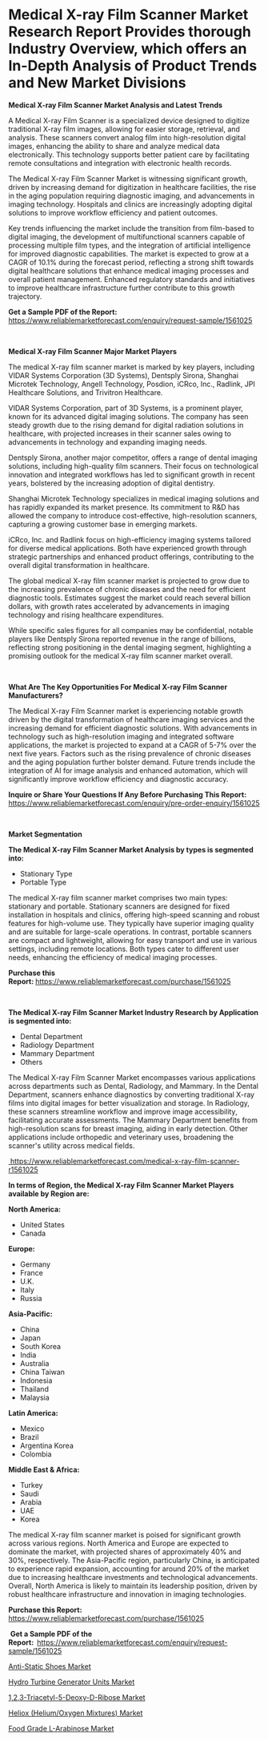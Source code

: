 <p><h1>Medical X-ray Film Scanner Market Research Report Provides thorough Industry Overview, which offers an In-Depth Analysis of Product Trends and New Market Divisions</h1></p><p><strong>Medical X-ray Film Scanner Market Analysis and Latest Trends</strong></p>
<p><p>A Medical X-ray Film Scanner is a specialized device designed to digitize traditional X-ray film images, allowing for easier storage, retrieval, and analysis. These scanners convert analog film into high-resolution digital images, enhancing the ability to share and analyze medical data electronically. This technology supports better patient care by facilitating remote consultations and integration with electronic health records.</p><p>The Medical X-ray Film Scanner Market is witnessing significant growth, driven by increasing demand for digitization in healthcare facilities, the rise in the aging population requiring diagnostic imaging, and advancements in imaging technology. Hospitals and clinics are increasingly adopting digital solutions to improve workflow efficiency and patient outcomes.</p><p>Key trends influencing the market include the transition from film-based to digital imaging, the development of multifunctional scanners capable of processing multiple film types, and the integration of artificial intelligence for improved diagnostic capabilities. The market is expected to grow at a CAGR of 10.1% during the forecast period, reflecting a strong shift towards digital healthcare solutions that enhance medical imaging processes and overall patient management. Enhanced regulatory standards and initiatives to improve healthcare infrastructure further contribute to this growth trajectory.</p></p>
<p><strong>Get a Sample PDF of the Report:&nbsp;</strong> <a href="https://www.reliablemarketforecast.com/enquiry/request-sample/1561025?utm_campaign=1080&utm_medium=2&utm_source=Github&utm_content=ia&utm_term=23032025&utm_id=medical-x-ray-film-scanner">https://www.reliablemarketforecast.com/enquiry/request-sample/1561025</a></p>
<p>&nbsp;</p>
<p><strong>Medical X-ray Film Scanner Major Market Players</strong></p>
<p><p>The medical X-ray film scanner market is marked by key players, including VIDAR Systems Corporation (3D Systems), Dentsply Sirona, Shanghai Microtek Technology, Angell Technology, Posdion, iCRco, Inc., Radlink, JPI Healthcare Solutions, and Trivitron Healthcare. </p><p>VIDAR Systems Corporation, part of 3D Systems, is a prominent player, known for its advanced digital imaging solutions. The company has seen steady growth due to the rising demand for digital radiation solutions in healthcare, with projected increases in their scanner sales owing to advancements in technology and expanding imaging needs.</p><p>Dentsply Sirona, another major competitor, offers a range of dental imaging solutions, including high-quality film scanners. Their focus on technological innovation and integrated workflows has led to significant growth in recent years, bolstered by the increasing adoption of digital dentistry.</p><p>Shanghai Microtek Technology specializes in medical imaging solutions and has rapidly expanded its market presence. Its commitment to R&D has allowed the company to introduce cost-effective, high-resolution scanners, capturing a growing customer base in emerging markets.</p><p>iCRco, Inc. and Radlink focus on high-efficiency imaging systems tailored for diverse medical applications. Both have experienced growth through strategic partnerships and enhanced product offerings, contributing to the overall digital transformation in healthcare.</p><p>The global medical X-ray film scanner market is projected to grow due to the increasing prevalence of chronic diseases and the need for efficient diagnostic tools. Estimates suggest the market could reach several billion dollars, with growth rates accelerated by advancements in imaging technology and rising healthcare expenditures.</p><p>While specific sales figures for all companies may be confidential, notable players like Dentsply Sirona reported revenue in the range of billions, reflecting strong positioning in the dental imaging segment, highlighting a promising outlook for the medical X-ray film scanner market overall.</p></p>
<p>&nbsp;</p>
<p><strong>What Are The Key Opportunities For Medical X-ray Film Scanner Manufacturers?</strong></p>
<p><p>The Medical X-ray Film Scanner market is experiencing notable growth driven by the digital transformation of healthcare imaging services and the increasing demand for efficient diagnostic solutions. With advancements in technology such as high-resolution imaging and integrated software applications, the market is projected to expand at a CAGR of 5-7% over the next five years. Factors such as the rising prevalence of chronic diseases and the aging population further bolster demand. Future trends include the integration of AI for image analysis and enhanced automation, which will significantly improve workflow efficiency and diagnostic accuracy.</p></p>
<p><strong>Inquire or Share Your Questions If Any Before Purchasing This Report:</strong> <a href="https://www.reliablemarketforecast.com/enquiry/pre-order-enquiry/1561025?utm_campaign=1080&utm_medium=2&utm_source=Github&utm_content=ia&utm_term=23032025&utm_id=medical-x-ray-film-scanner">https://www.reliablemarketforecast.com/enquiry/pre-order-enquiry/1561025</a></p>
<p>&nbsp;</p>
<p><strong>Market Segmentation</strong></p>
<p><strong>The Medical X-ray Film Scanner Market Analysis by types is segmented into:</strong></p>
<p><ul><li>Stationary Type</li><li>Portable Type</li></ul></p>
<p><p>The medical X-ray film scanner market comprises two main types: stationary and portable. Stationary scanners are designed for fixed installation in hospitals and clinics, offering high-speed scanning and robust features for high-volume use. They typically have superior imaging quality and are suitable for large-scale operations. In contrast, portable scanners are compact and lightweight, allowing for easy transport and use in various settings, including remote locations. Both types cater to different user needs, enhancing the efficiency of medical imaging processes.</p></p>
<p><strong>Purchase this Report:&nbsp;</strong><a href="https://www.reliablemarketforecast.com/purchase/1561025?utm_campaign=1080&utm_medium=2&utm_source=Github&utm_content=ia&utm_term=23032025&utm_id=medical-x-ray-film-scanner">https://www.reliablemarketforecast.com/purchase/1561025</a></p>
<p>&nbsp;</p>
<p><strong>The Medical X-ray Film Scanner Market Industry Research by Application is segmented into:</strong></p>
<p><ul><li>Dental Department</li><li>Radiology Department</li><li>Mammary Department</li><li>Others</li></ul></p>
<p><p>The Medical X-ray Film Scanner Market encompasses various applications across departments such as Dental, Radiology, and Mammary. In the Dental Department, scanners enhance diagnostics by converting traditional X-ray films into digital images for better visualization and storage. In Radiology, these scanners streamline workflow and improve image accessibility, facilitating accurate assessments. The Mammary Department benefits from high-resolution scans for breast imaging, aiding in early detection. Other applications include orthopedic and veterinary uses, broadening the scanner's utility across medical fields.</p></p>
<p><a href="https://www.reliablemarketforecast.com/medical-x-ray-film-scanner-r1561025?utm_campaign=1080&utm_medium=2&utm_source=Github&utm_content=ia&utm_term=23032025&utm_id=medical-x-ray-film-scanner">&nbsp;https://www.reliablemarketforecast.com/medical-x-ray-film-scanner-r1561025</a></p>
<p><strong>In terms of Region, the Medical X-ray Film Scanner Market Players available by Region are:</strong></p>
<p>
    <p> <strong> North America: </strong>
        <ul>
            <li>United States</li>
            <li>Canada</li>
        </ul>
        </p> 
    <p> <strong> Europe: </strong>
        <ul>
            <li>Germany</li>
            <li>France</li>
            <li>U.K.</li>
            <li>Italy</li>
            <li>Russia</li>
        </ul>
        </p> 
    <p> <strong> Asia-Pacific: </strong>
        <ul>
            <li>China</li>
            <li>Japan</li>
            <li>South Korea</li>
            <li>India</li>
            <li>Australia</li>
            <li>China Taiwan</li>
            <li>Indonesia</li>
            <li>Thailand</li>
            <li>Malaysia</li>
        </ul>
        </p> 
    <p> <strong> Latin America: </strong>
        <ul>
            <li>Mexico</li>
            <li>Brazil</li>
            <li>Argentina Korea</li>
            <li>Colombia</li>
        </ul>
        </p> 
    <p> <strong> Middle East & Africa: </strong>
        <ul>
            <li>Turkey</li>
            <li>Saudi</li>
            <li>Arabia</li>
            <li>UAE</li>
            <li>Korea</li>
        </ul>
    </p>
    </p>
<p><p>The medical X-ray film scanner market is poised for significant growth across various regions. North America and Europe are expected to dominate the market, with projected shares of approximately 40% and 30%, respectively. The Asia-Pacific region, particularly China, is anticipated to experience rapid expansion, accounting for around 20% of the market due to increasing healthcare investments and technological advancements. Overall, North America is likely to maintain its leadership position, driven by robust healthcare infrastructure and innovation in imaging technologies.</p></p>
<p><strong>Purchase this Report: </strong><a href="https://www.reliablemarketforecast.com/purchase/1561025?utm_campaign=1080&utm_medium=2&utm_source=Github&utm_content=ia&utm_term=23032025&utm_id=medical-x-ray-film-scanner">https://www.reliablemarketforecast.com/purchase/1561025</a></p>
<p>&nbsp;<strong>Get a Sample PDF of the Report:&nbsp;&nbsp;</strong><a href="https://www.reliablemarketforecast.com/enquiry/request-sample/1561025?utm_campaign=1080&utm_medium=2&utm_source=Github&utm_content=ia&utm_term=23032025&utm_id=medical-x-ray-film-scanner">https://www.reliablemarketforecast.com/enquiry/request-sample/1561025</a></p>
<p><strong></strong></p>
<p><p><a href="https://github.com/maikefelanc3/Market-Research-Report-List-1/blob/main/anti-static-shoes-market.md?utm_campaign=1080&utm_medium=2&utm_source=Github&utm_content=ia&utm_term=23032025&utm_id=medical-x-ray-film-scanner">Anti-Static Shoes Market</a></p><p><a href="https://github.com/shiahbuyerin/Market-Research-Report-List-1/blob/main/hydro-turbine-generator-units-market.md?utm_campaign=1080&utm_medium=2&utm_source=Github&utm_content=ia&utm_term=23032025&utm_id=medical-x-ray-film-scanner">Hydro Turbine Generator Units Market</a></p><p><a href="https://github.com/zalubakoraka/Market-Research-Report-List-1/blob/main/123-triacetyl-5-deoxy-d-ribose-market.md?utm_campaign=1080&utm_medium=2&utm_source=Github&utm_content=ia&utm_term=23032025&utm_id=medical-x-ray-film-scanner">1,2,3-Triacetyl-5-Deoxy-D-Ribose Market</a></p><p><a href="https://github.com/fahieraudau9/Market-Research-Report-List-1/blob/main/heliox-heliumoxygen-mixtures-market.md?utm_campaign=1080&utm_medium=2&utm_source=Github&utm_content=ia&utm_term=23032025&utm_id=medical-x-ray-film-scanner">Heliox (Helium/Oxygen Mixtures) Market</a></p><p><a href="https://github.com/yaldotiedegq/Market-Research-Report-List-1/blob/main/food-grade-l-arabinose-market.md?utm_campaign=1080&utm_medium=2&utm_source=Github&utm_content=ia&utm_term=23032025&utm_id=medical-x-ray-film-scanner">Food Grade L-Arabinose Market</a></p></p>